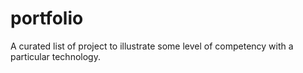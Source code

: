 # portfolio
A curated list of project to illustrate some level of competency with a particular technology.
